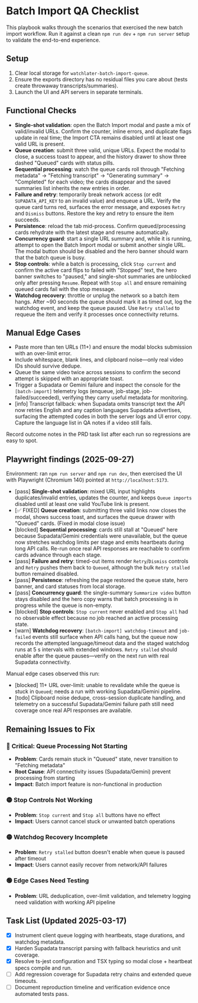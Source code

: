 # Batch Import QA Checklist

This playbook walks through the scenarios that exercised the new batch import workflow. Run it against a clean `npm run dev` + `npm run server` setup to validate the end-to-end experience.

## Setup
1. Clear local storage for `watchlater-batch-import-queue`.
2. Ensure the exports directory has no residual files you care about (tests create throwaway transcripts/summaries).
3. Launch the UI and API servers in separate terminals.

## Functional Checks
- **Single-shot validation**: open the Batch Import modal and paste a mix of valid/invalid URLs. Confirm the counter, inline errors, and duplicate flags update in real time; the Import CTA remains disabled until at least one valid URL is present.
- **Queue creation**: submit three valid, unique URLs. Expect the modal to close, a success toast to appear, and the history drawer to show three dashed "Queued" cards with status pills.
- **Sequential processing**: watch the queue cards roll through "Fetching metadata" → "Fetching transcript" → "Generating summary" → "Completed" for each video; the cards disappear and the saved summaries list inherits the new entries in order.
- **Failure and retry**: temporarily break network access (or edit `SUPADATA_API_KEY` to an invalid value) and enqueue a URL. Verify the queue card turns red, surfaces the error message, and exposes `Retry` and `Dismiss` buttons. Restore the key and retry to ensure the item succeeds.
- **Persistence**: reload the tab mid-process. Confirm queued/processing cards rehydrate with the latest stage and resume automatically.
- **Concurrency guard**: start a single URL summary and, while it is running, attempt to open the Batch Import modal or submit another single URL. The modal button should be disabled and the hero banner should warn that the batch queue is busy.
- **Stop controls**: while a batch is processing, click `Stop current` and confirm the active card flips to failed with "Stopped" text, the hero banner switches to "paused," and single-shot summaries are unblocked only after pressing `Resume`. Repeat with `Stop all` and ensure remaining queued cards fail with the stop message.
- **Watchdog recovery**: throttle or unplug the network so a batch item hangs. After ~90 seconds the queue should mark it as timed out, log the watchdog event, and keep the queue paused. Use `Retry stalled` to requeue the item and verify it processes once connectivity returns.

## Manual Edge Cases
- Paste more than ten URLs (11+) and ensure the modal blocks submission with an over-limit error.
- Include whitespace, blank lines, and clipboard noise—only real video IDs should survive dedupe.
- Queue the same video twice across sessions to confirm the second attempt is skipped with an appropriate toast.
- Trigger a Supadata or Gemini failure and inspect the console for the `[batch-import]` telemetry logs (enqueue, job-stage, job-failed/succeeded), verifying they carry useful metadata for monitoring.
- [info] Transcript fallback: when Supadata omits transcript text the API now retries English and any caption languages Supadata advertises, surfacing the attempted codes in both the server logs and UI error copy. Capture the language list in QA notes if a video still fails.

Record outcome notes in the PRD task list after each run so regressions are easy to spot.

## Playwright findings (2025-09-27)

Environment: ran `npm run server` and `npm run dev`, then exercised the UI with Playwright (Chromium 140) pointed at `http://localhost:5173`.

- [pass] **Single-shot validation**: mixed URL input highlights duplicates/invalid entries, updates the counter, and keeps `Queue imports` disabled until at least one valid YouTube link is present.
- [✅ FIXED] **Queue creation**: submitting three valid links now closes the modal, shows success toast, and surfaces the queue drawer with "Queued" cards. (Fixed in modal close issue)
- [blocked] **Sequential processing**: cards still stall at "Queued" here because Supadata/Gemini credentials were unavailable, but the queue now stretches watchdog limits per stage and emits heartbeats during long API calls. Re-run once real API responses are reachable to confirm cards advance through each stage.
- [pass] **Failure and retry**: timed-out items render `Retry`/`Dismiss` controls and `Retry` pushes them back to `Queued`, although the bulk `Retry stalled` button remained disabled.
- [pass] **Persistence**: refreshing the page restored the queue state, hero banner, and card statuses from local storage.
- [pass] **Concurrency guard**: the single-summary `Summarize video` button stays disabled and the hero copy warns that batch processing is in progress while the queue is non-empty.
- [blocked] **Stop controls**: `Stop current` never enabled and `Stop all` had no observable effect because no job reached an active processing state.
- [warn] **Watchdog recovery**: `[batch-import] watchdog-timeout` and `job-failed` events still surface when API calls hang, but the queue now records the attempted language/timeout data and the staged watchdog runs at 5 s intervals with extended windows. `Retry stalled` should enable after the queue pauses—verify on the next run with real Supadata connectivity.

Manual edge cases observed this run:

- [blocked] 11+ URL over-limit: unable to revalidate while the queue is stuck in `Queued`; needs a run with working Supadata/Gemini pipeline.
- [todo] Clipboard noise dedupe, cross-session duplicate handling, and telemetry on a successful Supadata/Gemini failure path still need coverage once real API responses are available.

## Remaining Issues to Fix

### 🔴 **Critical: Queue Processing Not Starting**
- **Problem**: Cards remain stuck in "Queued" state, never transition to "Fetching metadata"
- **Root Cause**: API connectivity issues (Supadata/Gemini) prevent processing from starting
- **Impact**: Batch import feature is non-functional in production

### 🟡 **Stop Controls Not Working**
- **Problem**: `Stop current` and `Stop all` buttons have no effect
- **Impact**: Users cannot cancel stuck or unwanted batch operations

### 🟡 **Watchdog Recovery Incomplete**
- **Problem**: `Retry stalled` button doesn't enable when queue is paused after timeout
- **Impact**: Users cannot easily recover from network/API failures

### 🟢 **Edge Cases Need Testing**
- **Problem**: URL deduplication, over-limit validation, and telemetry logging need validation with working API pipeline
            
## Task List (Updated 2025-03-17)
- [x] Instrument client queue logging with heartbeats, stage durations, and watchdog metadata.
- [x] Harden Supadata transcript parsing with fallback heuristics and unit coverage.
- [x] Resolve ts-jest configuration and TSX typing so modal close + heartbeat specs compile and run.
- [ ] Add regression coverage for Supadata retry chains and extended queue timeouts.
- [ ] Document reproduction timeline and verification evidence once automated tests pass.
